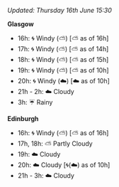 *Updated: Thursday 16th June 15:30*

**Glasgow**

* 16h: :cyclone: Windy (:partly_sunny:) [:partly_sunny: as of 16h]
* 17h: :cyclone: Windy (:partly_sunny:) [:partly_sunny: as of 14h]
* 18h: :cyclone: Windy (:partly_sunny:) [:partly_sunny: as of 15h]
* 19h: :cyclone: Windy (:partly_sunny:) [:partly_sunny: as of 10h]
* 20h: :cyclone: Windy (:cloud:) [:cloud: as of 10h]
* 21h - 2h: :cloud: Cloudy
* 3h: :umbrella: Rainy

**Edinburgh**

* 16h: :cyclone: Windy (:partly_sunny:) [:partly_sunny: as of 16h]
* 17h, 18h: :partly_sunny: Partly Cloudy
* 19h: :cloud: Cloudy
* 20h: :cloud: Cloudy [:cyclone:(:cloud:) as of 10h]
* 21h - 3h: :cloud: Cloudy
